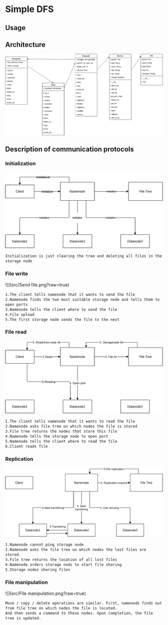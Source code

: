 # Simple DFS

## Usage


## Architecture

![](src/DFS.png?raw=true)


## Description of communication protocols

### Initialization
![](src/Initialize.png?raw=true)
```
Initialization is just clearing the tree and deleting all files in the storage node
```

### File write
![](src/Send file.png?raw=true)
```
1.The client tells namenode that it wants to send the file
2.Namenode finds the two most suitable storage node and tells them to open ports
3.Namenode tells the client where to send the file
4.File upload
5.The first storage node sends the file to the next
```

### File read
![](src/Reading.png?raw=true)

```
1.The client tells namenode that it wants to read the file
2.Namenode asks file tree on which nodes the file is stored
3.File tree returns the nodes that store this file
4.Namenode tells the storage node to open port
5.Namenode tells the client where to read the file 
6.Client reads file
```
### Replication
![](src/Replication.png?raw=true)
```
1.Namenode cannot ping storage node
2.Namenode asks the file tree on which nodes the lost files are stored.
3.File tree returns the location of all lost files
4.Namenode orders storage nods to start file sharing
5.Storage nodes sharing files
```


### File manipulation
![](src/File manipulation.png?raw=true)

```
Move / copy / delete operations are similar. First, namenode finds out from file tree on which nodes the file is located.
And then sends a command to these nodes. Upon completion, the file tree is updated.
```